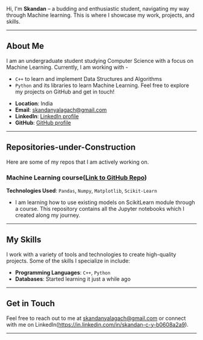 

Hi, I'm **Skandan** – a budding and enthusiastic student, navigating my way through Machine learning. This is where I showcase my work, projects, and skills.

---

## About Me

I am an undergraduate student studying Computer Science with a focus on Machine Learning. Currently, I am working with - 
  * `C++` to learn and implement Data Structures and Algorithms
  * `Python` and its libraries to learn Machine Learning.
Feel free to explore my projects on GitHub and get in touch!

- **Location**: India
- **Email**: skandanyalagach@gmail.com
- **LinkedIn**: [LinkedIn profile](https://in.linkedin.com/in/skandan-c-y-b0608a2a9)
- **GitHub**: [GitHub profile](https://github.com/skandanyal)

---

## Repositories-under-Construction

Here are some of my repos that I am actively working on.

### Machine Learning course([Link to GitHub Repo](https://github.com/skandanyal/Machine-Learning-course))

**Technologies Used**: `Pandas`, `Numpy`, `Matplotlib`, `Scikit-Learn` 
  * I am learning how to use existing models on ScikitLearn module through a course. This repository contains all the Jupyter notebooks which I created along my journey. 

---

## My Skills

I work with a variety of tools and technologies to create high-quality projects. Some of the skills I specialize in include:

- **Programming Languages**: `C++`, `Python` 
- **Databases**: Started learning it just a while ago

--- 

## Get in Touch

Feel free to reach out to me at  [skandanyalagach@gmail.com](mailto:skandanyalagach@gmail.com) or connect with me on LinkedIn(https://in.linkedin.com/in/skandan-c-y-b0608a2a9).

---

